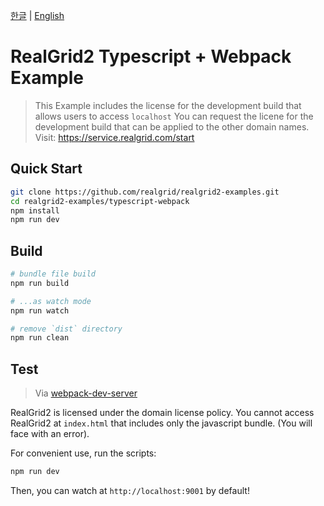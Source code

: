 [한글](README.md) | [English](README_en.md)

# RealGrid2 Typescript + Webpack Example

> This Example includes the license for the development build that allows users to access `localhost`
> You can request the licene for the development build that can be applied to the other domain names. Visit: https://service.realgrid.com/start

## Quick Start

```sh
git clone https://github.com/realgrid/realgrid2-examples.git
cd realgrid2-examples/typescript-webpack
npm install
npm run dev
```

## Build

```bash
# bundle file build
npm run build

# ...as watch mode
npm run watch

# remove `dist` directory
npm run clean
```

## Test

> Via [webpack-dev-server](https://webpack.js.org/configuration/dev-server/) 

RealGrid2 is licensed under the domain license policy. You cannot access RealGrid2 at `index.html` that includes only the javascript bundle. (You will face with an error).

For convenient use, run the scripts:

```bash
npm run dev
```

Then, you can watch at `http://localhost:9001` by default!